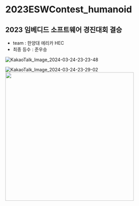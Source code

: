 # 2023ESWContest_humanoid
## 2023 임베디드 소프트웨어 경진대회 결승 
* team : 한양대 에리카 HEC
* 최종 등수 : 준우승

![KakaoTalk_Image_2024-03-24-23-23-48](https://github.com/robo-Bellone/2023ESWContest_humanoid_2010_final/assets/149807823/8cc05c0f-5bad-4345-9aaa-b704d948c398)

![KakaoTalk_Image_2024-03-24-23-29-02](https://github.com/robo-Bellone/2023ESWContest_humanoid_2010_final/assets/149807823/1b4fafad-add6-4e13-915c-deb76f1c4cd3)
<img src="https://github.com/robo-Bellone/2023ESWContest_humanoid_2010_final/assets/149807823/8cc05c0f-5bad-4345-9aaa-b704d948c398" width="400">

